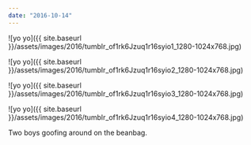 ```yaml
---
date: "2016-10-14"
---
```


![yo yo]({{ site.baseurl }}/assets/images/2016/tumblr_of1rk6Jzuq1r16syio1_1280-1024x768.jpg)

![yo yo]({{ site.baseurl }}/assets/images/2016/tumblr_of1rk6Jzuq1r16syio2_1280-1024x768.jpg)

![yo yo]({{ site.baseurl }}/assets/images/2016/tumblr_of1rk6Jzuq1r16syio3_1280-1024x768.jpg)

![yo yo]({{ site.baseurl }}/assets/images/2016/tumblr_of1rk6Jzuq1r16syio4_1280-1024x768.jpg)

Two boys goofing around on the beanbag.
